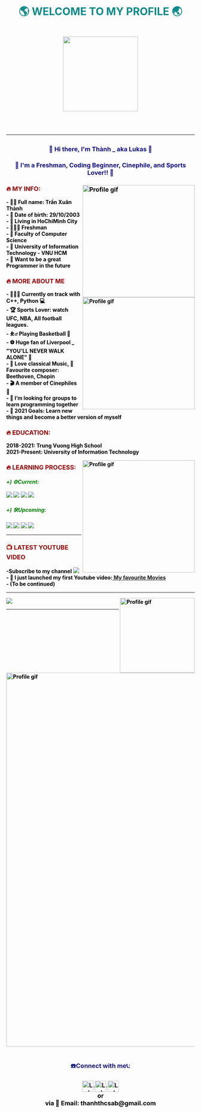 <html>
<head>
<meta name="viewport" content="width=device-width, maximum-scale=1.0, initial-scale=1.0, user-scalable=no">
    <link rel="manifest" href="/manifest.json"><!-- Note manifest is in the header -->
    <link rel="stylesheet" href="styles.css">
<font color="black">
    <h1 style="color:#0f8a8a"><p align="middle">🌎 WELCOME TO MY PROFILE 🌏 <h1 /><p />
<div style="text-align: center;">
<img  align="middle" width="200px" src="https://user-images.githubusercontent.com/94582919/142384353-bd9f0ef8-3a22-454c-a96d-43c42e90c9ae.gif"/>
</div>
    <br />
<hr />
  
<h3 style="color: #0f0f8a"><p align="middle">👋 Hi there, I'm Thành _ aka Lukas 👋 <h3 /><p />

<h3 style="color: #0f0f8a"><p align="middle">🤘 I'm a Freshman, Coding Beginner, Cinephile, and Sports Lover!! 🤘 <h3 /><p />  
<img align="right" alt="Profile gif" width="300px" src="https://user-images.githubusercontent.com/94582919/142376415-26d9dc0a-8ea6-43bd-8f65-25a1b362ca8a.gif" />
<head />
<body>
<p>
<h3 style="color: #990000"> 🔥 MY INFO: </h3>
<b>
- 👦🏻 Full name: Trần Xuân Thành <br />
- 📆 Date of birth: 29/10/2003	<br />
- 🚪 Living in HoChiMinh City	<br />
- 👨🏻‍🎓 Freshman	<br />
- 📝 Faculty of Computer Science 
<br />
- 🏫 University of Information Technology - VNU HCM	<br />
- 💼 Want to be a great Programmer in the future	<br />
<img align="right" alt="Profile gif" width="300px" src="https://user-images.githubusercontent.com/94582919/142390926-92a232b7-e3ea-4f10-b281-f514763acb54.jpg" />

<p>
<h3 style="color: #990000"> 🔥 MORE ABOUT ME </h3>
- 👨🏽‍💻 Currently on track with C++, Python 💻	<br />
- 🏆 Sports Lover: watch UFC, NBA, All football leagues.	<br />
- ⛹️‍♂️ Playing Basketball 🏀	<br />
- ⚽️ Huge fan of Liverpool _ "YOU'LL NEVER WALK ALONE" 📯	<br />
- 🎼 Love classical Music, 🎹 Favourite composer: Beethoven, Chopin	<br />
- 🎬 A member of Cinephiles 🎥	<br />
- 👯 I’m looking for groups to learn programming together	<br />
- 🥅 2021 Goals: Learn new things and become a better version of myself	<br />
    
<p>
<h3 style="color: #990000"> 🔥 EDUCATION: </h3>
2018-2021: Trung Vuong High School
<br />
2021-Present: University of Information Technology
<br />
</p>
<img align="right" alt="Profile gif" width="300px" src="https://user-images.githubusercontent.com/94582919/142391680-fbbe1382-9687-407d-aee9-7de0ce10cd7e.gif" />
<p>
<h3 style="color: #990000"> 🔥 LEARNING PROCESS: </h3>
<h4 style="color: green"> <b> <i> +) ⚙️Current: </i> </b> </h4> 
<img src="https://img.shields.io/badge/c-%2300599C.svg?style=for-the-badge&logo=c&logoColor=white"/> 
<img src="https://img.shields.io/badge/c++-%2300599C.svg?style=for-the-badge&logo=c%2B%2B&logoColor=white"/> 
<img src="https://img.shields.io/badge/python-3670A0?style=for-the-badge&logo=python&logoColor=ffdd54"/>
<img src="https://img.shields.io/badge/adobe-%23FF0000.svg?style=for-the-badge&logo=adobe&logoColor=white"/> </p>
<h4 style="color: green"> <b> <i> +) 🛠Upcoming:</i></b></h4>  
 <img src="https://img.shields.io/badge/css3-%231572B6.svg?style=for-the-badge&logo=css3&logoColor=white"/> 
 <img src="https://img.shields.io/badge/javascript-%23323330.svg?style=for-the-badge&logo=javascript&logoColor=%23F7DF1E"/> 
 <img src="https://img.shields.io/badge/java-%23ED8B00.svg?style=for-the-badge&logo=java&logoColor=white"/>  
 <img src="https://img.shields.io/badge/html5-%23E34F26.svg?style=for-the-badge&logo=html5&logoColor=white"/> 
<br />
<hr />
<h3 style="color: #990000"> 📺 LATEST YOUTUBE VIDEO </h3>
-Subscribe to my channel
   <a href="https://www.youtube.com/channel/UCIZpbA88vSyTWj1FEX0unaQ">
   <img  src="https://img.shields.io/youtube/channel/subscribers/UCIZpbA88vSyTWj1FEX0unaQ?style=social" >
   </a>

<br />
<!-- YOUTUBE:START -->
- 🔭 I just launched my first Youtube video:<a href="https://www.youtube.com/watch?v=NR9eAngt2YM&t=1s"> My favourite Movies</a> 

<br />
- (To be continued)

<!-- YOUTUBE:END -->
   
<hr />
    
<img align="right" alt="Profile gif" width="200px" src="https://user-images.githubusercontent.com/94582919/142384547-156a8104-7e50-4711-ab0c-aae925badebb.gif" />
<img src="https://github-readme-stats.vercel.app/api?username=LukasAbraham&show_icons=true&theme=radical">

<hr />

<img align="middle" alt="Profile gif" width="1000px" src="https://user-images.githubusercontent.com/94582919/142397841-42f9d143-f630-440f-930f-861b59462b9d.gif" />   
  <br />
   <br />
    <h3 style="color:#171782"><p align="middle"> ☎️Connect with me📞: <h3 /><p />
<div style="text-align: center;">
<a href="https://www.youtube.com/channel/UCIZpbA88vSyTWj1FEX0unaQ">
   <img  align="middle" alt="LukasAbraham | YouTube" width="30px" src="https://www.iconpacks.net/icons/2/free-youtube-logo-icon-2431-thumb.png" >
   </a>

<a href="https://www.facebook.com/profile.php?id=100026032879648">
   <img  align="middle" alt="LukasAbraham | Facebook" width="30px" src="https://upload.wikimedia.org/wikipedia/commons/thumb/f/fb/Facebook_icon_2013.svg/1200px-Facebook_icon_2013.svg.png" >
   </a>
   
<a href="https://twitter.com/ThnhTrn39643075">
   <img  align="middle" alt="LukasAbraham | Twitter" width="30px" src="https://upload.wikimedia.org/wikipedia/sco/thumb/9/9f/Twitter_bird_logo_2012.svg/1200px-Twitter_bird_logo_2012.svg.png" >
   </a>
<br />
or
<br />
via 📧 Email: thanhthcsab@gmail.com
<br />
</div>
    

<body />
<html />
